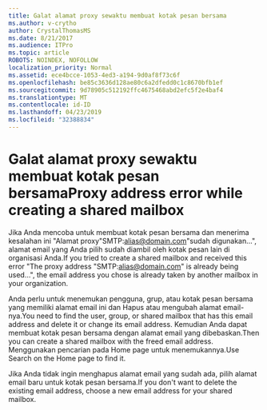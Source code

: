 ```yaml
---
title: Galat alamat proxy sewaktu membuat kotak pesan bersama
ms.author: v-crytho
author: CrystalThomasMS
ms.date: 8/21/2017
ms.audience: ITPro
ms.topic: article
ROBOTS: NOINDEX, NOFOLLOW
localization_priority: Normal
ms.assetid: ece4bcce-1053-4ed3-a194-9d0af8f73c6f
ms.openlocfilehash: be85c3636d128ae80c6a2dfedd0c1c8670bfb1ef
ms.sourcegitcommit: 9d78905c512192ffc4675468abd2efc5f2e4baf4
ms.translationtype: MT
ms.contentlocale: id-ID
ms.lasthandoff: 04/23/2019
ms.locfileid: "32388834"
---
```

# <a name="proxy-address-error-while-creating-a-shared-mailbox"></a><span data-ttu-id="0003c-102">Galat alamat proxy sewaktu membuat kotak pesan bersama</span><span class="sxs-lookup"><span data-stu-id="0003c-102">Proxy address error while creating a shared mailbox</span></span>

<span data-ttu-id="0003c-103">Jika Anda mencoba untuk membuat kotak pesan bersama dan menerima kesalahan ini "Alamat proxy"SMTP:alias@domain.com"sudah digunakan...", alamat email yang Anda pilih sudah diambil oleh kotak pesan lain di organisasi Anda.</span><span class="sxs-lookup"><span data-stu-id="0003c-103">If you tried to create a shared mailbox and received this error "The proxy address "SMTP:alias@domain.com" is already being used…", the email address you chose is already taken by another mailbox in your organization.</span></span>
  
<span data-ttu-id="0003c-104">Anda perlu untuk menemukan pengguna, grup, atau kotak pesan bersama yang memiliki alamat email ini dan Hapus atau mengubah alamat email-nya.</span><span class="sxs-lookup"><span data-stu-id="0003c-104">You need to find the user, group, or shared mailbox that has this email address and delete it or change its email address.</span></span> <span data-ttu-id="0003c-105">Kemudian Anda dapat membuat kotak pesan bersama dengan alamat email yang dibebaskan.</span><span class="sxs-lookup"><span data-stu-id="0003c-105">Then you can create a shared mailbox with the freed email address.</span></span> <span data-ttu-id="0003c-106">Menggunakan pencarian pada Home page untuk menemukannya.</span><span class="sxs-lookup"><span data-stu-id="0003c-106">Use Search on the Home page to find it.</span></span>
  
<span data-ttu-id="0003c-107">Jika Anda tidak ingin menghapus alamat email yang sudah ada, pilih alamat email baru untuk kotak pesan bersama.</span><span class="sxs-lookup"><span data-stu-id="0003c-107">If you don't want to delete the existing email address, choose a new email address for your shared mailbox.</span></span>
  

